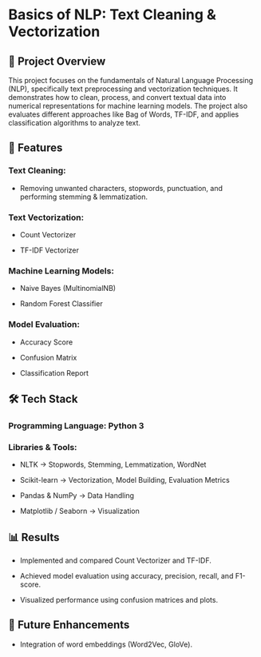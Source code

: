 # Basics of NLP: Text Cleaning & Vectorization
## 📌 Project Overview

This project focuses on the fundamentals of Natural Language Processing (NLP), specifically text preprocessing and vectorization techniques. It demonstrates how to clean, process, and convert textual data into numerical representations for machine learning models. The project also evaluates different approaches like Bag of Words, TF-IDF, and applies classification algorithms to analyze text.

## 🚀 Features

### **Text Cleaning:**
- Removing unwanted characters, stopwords, punctuation, and performing stemming & lemmatization.

### **Text Vectorization:**

- Count Vectorizer

- TF-IDF Vectorizer

### **Machine Learning Models:**

- Naive Bayes (MultinomialNB)

- Random Forest Classifier

### **Model Evaluation:**

- Accuracy Score

- Confusion Matrix

- Classification Report

## 🛠️ Tech Stack

### Programming Language: Python 3
### **Libraries & Tools:**

- NLTK → Stopwords, Stemming, Lemmatization, WordNet

- Scikit-learn → Vectorization, Model Building, Evaluation Metrics

- Pandas & NumPy → Data Handling

- Matplotlib / Seaborn → Visualization

## **📊 Results**

- Implemented and compared Count Vectorizer and TF-IDF.

- Achieved model evaluation using accuracy, precision, recall, and F1-score.

- Visualized performance using confusion matrices and plots.

## **🧩 Future Enhancements**

- Integration of word embeddings (Word2Vec, GloVe).
